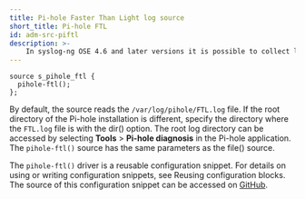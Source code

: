 ```yaml
---
title: Pi-hole Faster Than Light log source
short_title: Pi-hole FTL
id: adm-src-piftl
description: >-
    In syslog-ng OSE 4.6 and later versions it is possible to collect logs of the [Pi-hole](https://pi-hole.net/) FTL (Faster Than Light) application.
---
```


```config
source s_pihole_ftl {
  pihole-ftl();
};
```

By default, the source reads the `/var/log/pihole/FTL.log` file. If the root directory of the Pi-hole installation is different, specify the directory where the `FTL.log` file is with the dir() option. The root log directory can be accessed by selecting **Tools** > **Pi-hole diagnosis** in the Pi-hole application. The `pihole-ftl()` source has the same parameters as the file() source.

The `pihole-ftl()` driver is a reusable configuration snippet. For details on using or writing configuration snippets, see Reusing configuration blocks. The source of this configuration snippet can be accessed on [GitHub](https://github.com/syslog-ng/syslog-ng/tree/master/scl/pihole).
